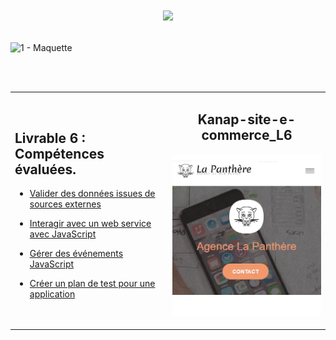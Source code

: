 # <p align="center"><a href="https://github.com/franckdun/Learning-plan_Openclassrooms"><img src="https://img.shields.io/badge/🏠-🎓%20Web developer training Openclassrooms 2022%20🎓-F4511E" width="750" ></a></p>

![ 1 - Maquette ]()

<!-- presentation -->
<div align="center">
  <table>
	<tr>
	   <td width="50%"> 
     <h2>Livrable 6 : Compétences évaluées.</h2>
     
* [Valider des données issues de sources externes]()
	
* [Interagir avec un web service avec JavaScript]()

* [Gérer des événements JavaScript]()

* [Créer un plan de test pour une application]()
	   </td>  
	     <td width="50%">
 <h2 align="center">Kanap-site-e-commerce_L6</h2>
 
[![img contact](https://github.com/franckdun/La_Panthere_L4/blob/main/img/readme-1.webp)](https://franckdun.github.io/La_Panthere_L4/la_panthere_agence_web_design.html)
	   </td>  
	 </tr>
 </table>
</div>
